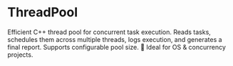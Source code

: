 # ThreadPool
Efficient C++ thread pool for concurrent task execution. Reads tasks, schedules them across multiple threads, logs execution, and generates a final report. Supports configurable pool size. 🚀 Ideal for OS &amp; concurrency projects.
